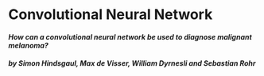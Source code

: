# Convolutional Neural Network

#### *How can a convolutional neural network be used to diagnose malignant melanoma?*

##### **by Simon Hindsgaul, Max de Visser, William Dyrnesli and Sebastian Rohr**
